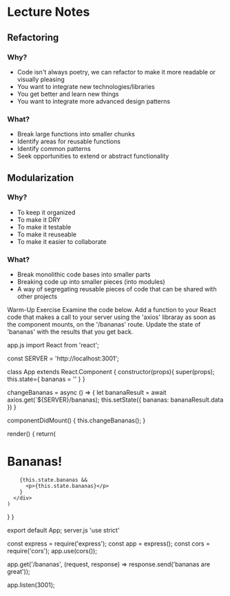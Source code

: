 # Lecture Notes


## Refactoring
### Why?
- Code isn't always poetry, we can refactor to make it more readable or visually pleasing
- You want to integrate new technologies/libraries
- You get better and learn new things
- You want to integrate more advanced design patterns
### What?
- Break large functions into smaller chunks
- Identify areas for reusable functions
- Identify common patterns
- Seek opportunities to extend or abstract functionality

## Modularization
### Why?
- To keep it organized
- To make it DRY
- To make it testable
- To make it reuseable
- To make it easier to collaborate
### What?
- Break monolithic code bases into smaller parts
- Breaking code up into smaller pieces (into modules)
- A way of segregating reusable pieces of code that can be shared with other projects







Warm-Up Exercise
Examine the code below. Add a function to your React code that makes a call to your server using the 'axios' libraray as soon as the component mounts, on the '/bananas' route. Update the state of 'bananas' with the results that you get back.

app.js
import React from 'react';

const SERVER = 'http://localhost:3001';

class App extends React.Component {
  constructor(props){
    super(props);
    this.state={
      bananas = ''
    }
  }

  changeBananas = async () => {
    let bananaResult = await axios.get(`${SERVER}/bananas);
    this.setState({ bananas: bananaResult.data })
  }

  componentDidMount() {
    this.changeBananas();
  }

  render() {
    return(
      <div className="app">
        <h1>Bananas!</h1>

        {this.state.bananas && 
          <p>{this.state.bananas}</p>
        }
      </div>
    )
  }
}

export default App;
server.js
'use strict'

const express = require('express');
const app = express();
const cors = require('cors');
app.use(cors());

app.get('/bananas', (request, response) => response.send('bananas are great'));

app.listen(3001);